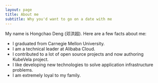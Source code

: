 ```yaml
---
layout: page
title: About me
subtitle: Why you'd want to go on a date with me
---
```


My name is Hongchao Deng (邓洪超). Here are a few facts about me:

- I graduated from Carnegie Mellon University.
- I am a technical leader at Alibaba Cloud.
- I contributed to a lot of open source projects and now authoring KubeVela project.
- I like developing new technologies to solve application infrastructure problems.
- I am extremely loyal to my family.


